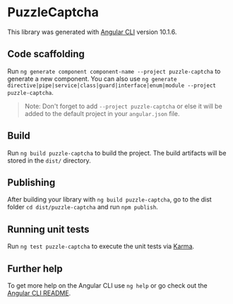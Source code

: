 # PuzzleCaptcha

This library was generated with [Angular CLI](https://github.com/angular/angular-cli) version 10.1.6.

## Code scaffolding

Run `ng generate component component-name --project puzzle-captcha` to generate a new component. You can also use `ng generate directive|pipe|service|class|guard|interface|enum|module --project puzzle-captcha`.
> Note: Don't forget to add `--project puzzle-captcha` or else it will be added to the default project in your `angular.json` file. 

## Build

Run `ng build puzzle-captcha` to build the project. The build artifacts will be stored in the `dist/` directory.

## Publishing

After building your library with `ng build puzzle-captcha`, go to the dist folder `cd dist/puzzle-captcha` and run `npm publish`.

## Running unit tests

Run `ng test puzzle-captcha` to execute the unit tests via [Karma](https://karma-runner.github.io).

## Further help

To get more help on the Angular CLI use `ng help` or go check out the [Angular CLI README](https://github.com/angular/angular-cli/blob/master/README.md).
